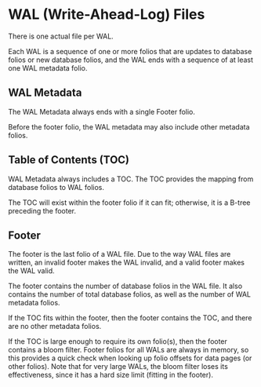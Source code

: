 # WAL (Write-Ahead-Log) Files

There is one actual file per WAL.

Each WAL is a sequence of one or more folios that are updates to database folios or new database folios, and the WAL ends with a sequence of at least one WAL metadata folio.

## WAL Metadata

The WAL Metadata always ends with a single Footer folio.

Before the footer folio, the WAL metadata may also include other metadata folios.

## Table of Contents (TOC)

WAL Metadata always includes a TOC. The TOC provides the mapping from database folios to WAL folios.

The TOC will exist within the footer folio if it can fit; otherwise, it is a B-tree preceding the footer.

## Footer

The footer is the last folio of a WAL file. Due to the way WAL files are written, an invalid footer makes the WAL invalid, and a valid footer makes the WAL valid.

The footer contains the number of database folios in the WAL file. It also contains the number of total database folios, as well as the number of WAL metadata folios.

If the TOC fits within the footer, then the footer contains the TOC, and there are no other metadata folios.

If the TOC is large enough to require its own folio(s), then the footer contains a bloom filter. Footer folios for all WALs are always in memory, so this provides a quick check when looking up folio offsets for data pages (or other folios). Note that for very large WALs, the bloom filter loses its effectiveness, since it has a hard size limit (fitting in the footer).
